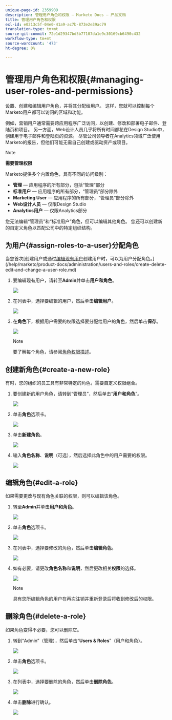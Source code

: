 ```yaml
---
unique-page-id: 2359909
description: 管理用户角色和权限 — Marketo Docs — 产品文档
title: 管理用户角色和权限
exl-id: e0213c5f-04e0-41a9-ac7b-873e2e39ac79
translation-type: tm+mt
source-git-commit: 72e1d29347bd5b77107da1e9c30169cb6490c432
workflow-type: tm+mt
source-wordcount: '473'
ht-degree: 0%

---
```


# 管理用户角色和权限{#managing-user-roles-and-permissions}

设置、创建和编辑用户角色，并将其分配给用户。 这样，您就可以控制每个Marketo用户都可以访问的区域和功能。

例如，营销用户通常需要跨应用程序广泛访问，以创建、修改和部署电子邮件、登陆页和项目。 另一方面，Web设计人员几乎将所有时间都花在Design Studio中，创建用于电子邮件和登陆页的资源。 尽管公司领导者在Analytics领域广泛使用Marketo的报告，但他们可能无需自己创建或驱动资产或项目。

>[!NOTE]
>
>**需要管理权限**

Marketo提供多个内置角色，具有不同的访问级别：

* **管理**  — 应用程序的所有部分，包括“管理”部分
* **标准用户**  — 应用程序的所有部分，“管理员”部分除外
* **Marketing User**  — 应用程序的所有部分，“管理员”部分除外
* **Web设计人员**  — 仅限Design Studio
* **Analytics用户**  — 仅限Analytics部分

您无法编辑“管理员”和“标准用户”角色，但可以编辑其他角色。 您还可以创建新的自定义角色以匹配公司中的特定组织结构。

## 为用户{#assign-roles-to-a-user}分配角色

当您首次[创建用户或通过[编辑现有用户](/help/marketo/product-docs/administration/users-and-roles/managing-marketo-users.md)创建用户时，可以为用户分配角色。](/help/marketo/product-docs/administration/users-and-roles/create-delete-edit-and-change-a-user-role.md)

1. 要编辑现有用户，请转至&#x200B;**Admin**&#x200B;并单击&#x200B;**用户和角色**。

   ![](assets/image2014-9-9-18-3a7-3a32.png)

1. 在列表中，选择要编辑的用户，然后单击&#x200B;**编辑用户**。

   ![](assets/image2014-9-9-18-3a7-3a42.png)

1. 在&#x200B;**角色**&#x200B;下，根据用户需要的权限选择要分配给用户的角色，然后单击&#x200B;**保存**。

   ![](assets/image2014-9-9-18-3a7-3a57.png)

   >[!NOTE]
   >
   >要了解每个角色，请参阅[角色权限描述](/help/marketo/product-docs/administration/users-and-roles/managing-user-roles-and-permissions/descriptions-of-role-permissions.md)。

## 创建新角色{#create-a-new-role}

有时，您的组织的员工具有非常特定的角色，需要自定义权限组合。

1. 要创建新的用户角色，请转到“管理员”，然后单击“**用户和角色**”。

   ![](assets/image2014-9-9-18-3a8-3a12.png)

1. 单击&#x200B;**角色**&#x200B;选项卡。

   ![](assets/image2014-9-9-18-3a8-3a22.png)

1. 单击&#x200B;**新建角色**。

   ![](assets/image2014-9-9-18-3a8-3a38.png)

1. 输入&#x200B;**角色名称**、**说明**（可选），然后选择此角色中的用户需要的权限。

   ![](assets/image2014-9-9-18-3a9-3a3.png)

## 编辑角色{#edit-a-role}

如果需要更改与现有角色关联的权限，则可以编辑该角色。

1. 转至&#x200B;**Admin**&#x200B;并单击&#x200B;**用户和角色**。

   ![](assets/image2014-9-9-18-3a9-3a15.png)

1. 单击&#x200B;**角色**&#x200B;选项卡。

   ![](assets/image2014-9-9-18-3a9-3a26.png)

1. 在列表中，选择要修改的角色，然后单击&#x200B;**编辑角色**。

   ![](assets/image2014-9-9-18-3a9-3a40.png)

1. 如有必要，请更改&#x200B;**角色名称**&#x200B;和&#x200B;**说明**，然后更改相关&#x200B;**权限**&#x200B;的选择。

   ![](assets/image2014-9-9-18-3a10-3a3.png)

   >[!NOTE]
   >
   >具有您所编辑角色的用户在再次注销并重新登录后将收到修改后的权限。

## 删除角色{#delete-a-role}

如果角色变得不必要，您可以删除它。

1. 转到“Admin”（管理），然后单击“**Users &amp; Roles**”（用户和角色）。

   ![](assets/image2014-9-9-18-3a10-3a15.png)

1. 单击&#x200B;**角色**&#x200B;选项卡。

   ![](assets/image2014-9-9-18-3a10-3a27.png)

1. 在列表中，选择要删除的角色，然后单击&#x200B;**删除角色**。

   ![](assets/image2014-9-9-18-3a10-3a39.png)

1. 单击&#x200B;**删除**&#x200B;进行确认。

   ![](assets/image2014-9-9-18-3a10-3a50.png)
